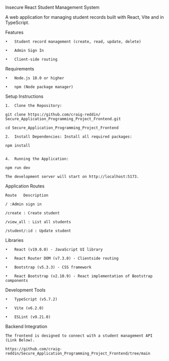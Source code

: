 Insecure React Student Management System

A web application for managing student records built with React, Vite and in TypeScript.

Features

    •	Student record management (create, read, update, delete)

    •	Admin Sign In

    •	Client-side routing


Requirements

    •	Node.js 18.0 or higher

    •	npm (Node package manager)

Setup Instructions

    1.	Clone the Repository:

    git clone https://github.com/craig-reddin/
    Secure_Application_Programming_Project_Frontend.git

    cd Secure_Application_Programming_Project_Frontend

    2.	Install Dependencies: Install all required packages:

    npm install


    4.	Running the Application:

    npm run dev

    The development server will start on http://localhost:5173.

Application Routes

    Route	Description

    / :Admin sign in

    /create : Create student 

    /view_all :	List all students

    /student/:id : Update student


Libraries

    •	React (v19.0.0) - JavaScript UI library

    •	React Router DOM (v7.3.0) - Clientside routing

    •	Bootstrap (v5.3.3) - CSS framework

    •	React Bootstrap (v2.10.9) - React implementation of Bootstrap components

Development Tools

    •	TypeScript (v5.7.2) 

    •	Vite (v6.2.0)

    •	ESLint (v9.21.0)

Backend Integration

    The frontend is designed to connect with a student management API 
    (Link Below). 

    https://github.com/craig-reddin/Secure_Application_Programming_Project_Frontend/tree/main
